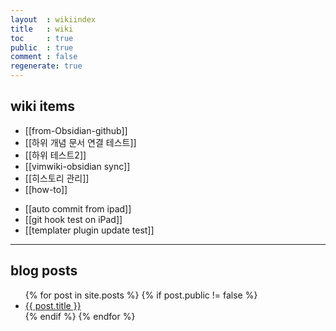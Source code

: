 ```yaml
---
layout  : wikiindex
title   : wiki
toc     : true
public  : true
comment : false
regenerate: true
---
```


## wiki items

* [[from-Obsidian-github]]
* [[하위 개념 문서 연결 테스트]]
* [[하위 테스트2]]
* [[vimwiki-obsidian sync]]
* [[히스토리 관리]]
* [[how-to]]
- [[auto commit from ipad]]
- [[git hook test on iPad]]
- [[templater plugin update test]]

---

## blog posts
<div>
    <ul>
{% for post in site.posts %}
    {% if post.public != false %}
        <li>
            <a class="post-link" href="{{ post.url | prepend: site.baseurl }}">
                {{ post.title }}
            </a>
        </li>
    {% endif %}
{% endfor %}
    </ul>
</div>
